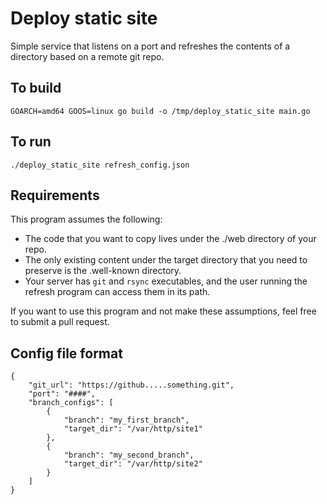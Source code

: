 # Deploy static site

Simple service that listens on a port and refreshes the contents of a directory based on a remote git repo.

## To build

    GOARCH=amd64 GOOS=linux go build -o /tmp/deploy_static_site main.go

## To run

    ./deploy_static_site refresh_config.json

## Requirements

This program assumes the following:

- The code that you want to copy lives under the ./web directory of your
  repo.
- The only existing content under the target directory that you need to
  preserve is the .well-known directory.
- Your server has `git` and `rsync` executables, and the user
  running the refresh program can access them in its path.

If you want to use this program and not make these assumptions, feel free to
submit a pull request.

## Config file format

    {
        "git_url": "https://github.....something.git",
        "port": "####",
        "branch_configs": [
            {
                "branch": "my_first_branch",
                "target_dir": "/var/http/site1"
            },
            {
                "branch": "my_second_branch",
                "target_dir": "/var/http/site2"
            }
        ]
    }
